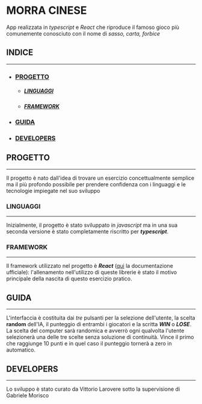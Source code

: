 # **MORRA CINESE**

App realizzata in *typescript* e *React* che riproduce il famoso gioco più comunemente conosciuto con il nome di *sasso, carta, forbice*

## INDICE
---
* ### [PROGETTO](#PROGETTO)
    * ##### [LINGUAGGI](#LINGUAGGI)
    * ##### [FRAMEWORK](#FRAMEWORK)
* ### [GUIDA](#GUIDA)
* ### [DEVELOPERS](#DEVELOPERS)


## PROGETTO

---

Il progetto è nato dall'idea di trovare un esercizio concettualmente semplice ma il più profondo possibile per prendere confidenza con i linguaggi e le tecnologie impiegate nel suo sviluppo

### LINGUAGGI

---

Inizialmente, il progetto è stato sviluppato in *javascript* ma in una sua seconda versione è stato completamente riscritto per ***typescript***.


### FRAMEWORK

---

Il framework utilizzato nel progetto è ***React*** ([qui](https://it.reactjs.org/) la documentazione ufficiale): l'allenamento nell'utilizzo di queste librerie è stato il motivo principale della nascita di questo esercizio pratico.

## GUIDA

---

L'interfaccia è costituita dai *tre* pulsanti per la selezione dell'utente, la scelta **random** dell'IA, il punteggio di entrambi i giocatori e la scritta ***WIN*** o ***LOSE***. La scelta del computer sarà randomica e avverrò ogni qualvolta l'utente selezionerà una delle tre scelte senza soluzione di continuità. Vince il primo che raggiunge 10 punti e in quel caso il punteggio tornerà a zero in automatico.

## DEVELOPERS

---

Lo sviluppo è stato curato da Vittorio Larovere sotto la supervisione di Gabriele Morisco